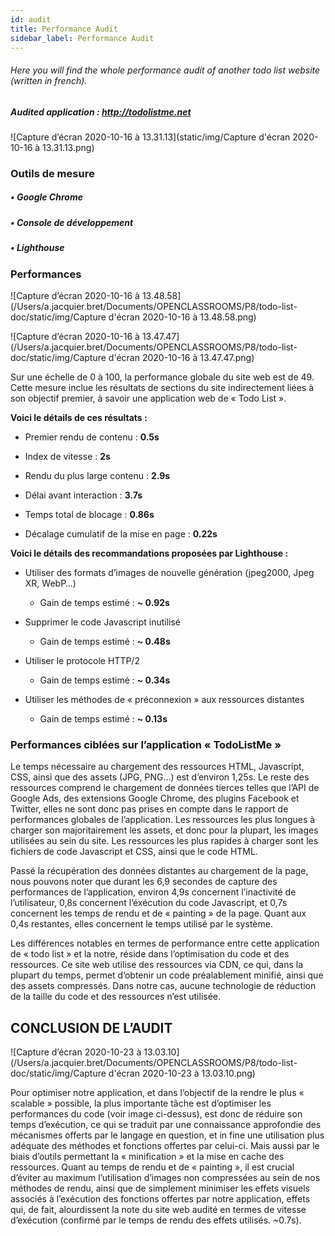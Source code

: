 ```yaml
---
id: audit
title: Performance Audit
sidebar_label: Performance Audit
---
```


###### Here you will find the whole performance audit of another todo list website (written in french).

##### Audited application : **http://todolistme.net**

![Capture d’écran 2020-10-16 à 13.31.13](static/img/Capture d'écran 2020-10-16 à 13.31.13.png)


### Outils de mesure

##### • Google Chrome

##### • Console de développement

##### • Lighthouse



### Performances

![Capture d’écran 2020-10-16 à 13.48.58](/Users/a.jacquier.bret/Documents/OPENCLASSROOMS/P8/todo-list-doc/static/img/Capture d'écran 2020-10-16 à 13.48.58.png)

![Capture d’écran 2020-10-16 à 13.47.47](/Users/a.jacquier.bret/Documents/OPENCLASSROOMS/P8/todo-list-doc/static/img/Capture d'écran 2020-10-16 à 13.47.47.png)



Sur une échelle de 0 à 100, la performance globale du site web est de 49. Cette mesure inclue les résultats de sections du site indirectement liées à son objectif premier, à savoir une application web de « Todo List ».



 **Voici le détails de ces résultats :**

- Premier rendu de contenu : **0.5s**

- Index de vitesse : **2s**
- Rendu du plus large contenu : **2.9s**
- Délai avant interaction : **3.7s**
- Temps total de blocage : **0.86s**
- Décalage cumulatif de la mise en page : **0.22s**

 



**Voici le détails des recommandations proposées par Lighthouse :**

- Utiliser des formats d’images de nouvelle génération (jpeg2000, Jpeg XR, WebP…)
  - Gain de temps estimé : **~ 0.92s**
- Supprimer le code Javascript inutilisé
  - Gain de temps estimé : **~ 0.48s**

- Utiliser le protocole HTTP/2
  - Gain de temps estimé : **~ 0.34s**
- Utiliser les méthodes de « préconnexion » aux ressources distantes
  - Gain de temps estimé : **~ 0.13s**





### Performances ciblées sur l’application « TodoListMe »



Le temps nécessaire au chargement des ressources HTML, Javascript, CSS, ainsi que des assets (JPG, PNG…) est d’environ 1,25s. Le reste des ressources comprend le chargement de données tierces telles que l’API de Google Ads, des extensions Google Chrome, des plugins Facebook et Twitter, elles ne sont donc pas prises en compte dans le rapport de performances globales de l’application.
 Les ressources les plus longues à charger son majoritairement les assets, et donc pour la plupart, les images utilisées au sein du site.
 Les ressources les plus rapides à charger sont les fichiers de code Javascript et CSS, ainsi que le code HTML.

 Passé la récupération des données distantes au chargement de la page, nous pouvons noter que durant les 6,9 secondes de capture des performances de l’application, environ 4,9s concernent l’inactivité de l’utilisateur, 0,8s concernent l’éxécution du code Javascript, et 0,7s concernent les temps de rendu et de « painting » de la page. Quant aux 0,4s restantes, elles concernent le temps utilisé par le système.

 Les différences notables en termes de performance entre cette application de « todo list » et la notre, réside dans l’optimisation du code et des ressources. Ce site web utilise des ressources via CDN, ce qui, dans la plupart du temps, permet d’obtenir un code préalablement minifié, ainsi que des assets compressés. Dans notre cas, aucune technologie de réduction de la taille du code et des ressources n’est utilisée.



## CONCLUSION DE L’AUDIT

![Capture d’écran 2020-10-23 à 13.03.10](/Users/a.jacquier.bret/Documents/OPENCLASSROOMS/P8/todo-list-doc/static/img/Capture d'écran 2020-10-23 à 13.03.10.png)



Pour optimiser notre application, et dans l’objectif de la rendre le plus « scalable » possible, la plus importante tâche est d’optimiser les performances du code (voir image ci-dessus), est donc de réduire son temps d’exécution, ce qui se traduit par une connaissance approfondie des mécanismes offerts par le langage en question, et in fine une utilisation plus adéquate des méthodes et fonctions offertes par celui-ci. Mais aussi par le biais d’outils permettant la « minification » et la mise en cache des ressources. Quant au temps de rendu et de « painting », il est crucial d’éviter au maximum l’utilisation d’images non compressées au sein de nos méthodes de rendu, ainsi que de simplement minimiser les effets visuels associés à l’exécution des fonctions offertes par notre application, effets qui, de fait, alourdissent la note du site web audité en termes de vitesse d’exécution (confirmé par le temps de rendu des effets utilisés. ~0.7s).